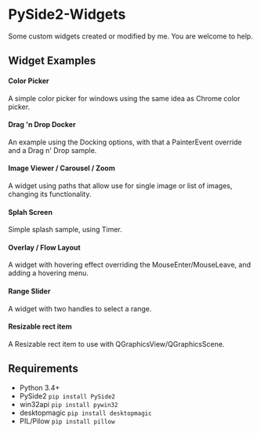 # PySide2-Widgets
Some custom widgets created or modified by me. You are welcome to help.

## Widget Examples

#### Color Picker

A simple color picker for windows using the same idea as Chrome color picker.

#### Drag 'n Drop Docker

An example using the Docking options, with that a PainterEvent override and a Drag n' Drop sample.

#### Image Viewer / Carousel / Zoom

A widget using paths that allow use for single image or list of images, changing its functionality.

#### Splah Screen

Simple splash sample, using Timer.

#### Overlay / Flow Layout

A widget with hovering effect overriding the MouseEnter/MouseLeave, and adding a hovering menu.

#### Range Slider 

A widget with two handles to select a range.

#### Resizable rect item 

A Resizable rect item to use with QGraphicsView/QGraphicsScene.


## Requirements

- Python 3.4+
- PySide2 ```pip install PySide2``` 
- win32api ```pip install pywin32```
- desktopmagic ```pip install desktopmagic```
- PIL/Pilow ```pip install pillow```

